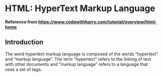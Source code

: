 # HTML: HyperText Markup Language

**Reference from https://www.codewithharry.com/tutorial/overview/html-home**


## Introduction


The word hypertext markup language is composed of the words “hypertext” and “markup language”. The term "hypertext" refers to the linking of text with other documents and “markup language” refers to a language that uses a set of tags.


